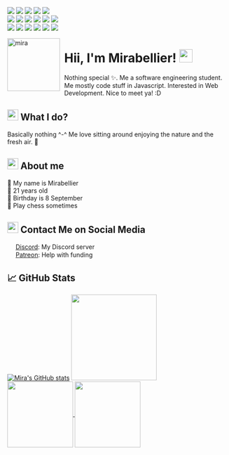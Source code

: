 ![](https://api.ghprofile.me/view?username=MiraBellierr&color=DA70D6&style=plastic&logo=Github&logoColor=DA70D6)
[![](https://img.shields.io/discord/864537979339014184?color=blue&label=Kanna%27s%20Kawaii%20Klubhouse&logo=discord&logoColor=white&style=plastic)](https://discord.gg/NcPeGuNEdc)
[![](https://img.shields.io/github/sponsors/MiraBellierr?color=DDA0DD&label=Patreon&logo=Patreon&logoColor=DDA0DD&style=plastic)](https://www.patreon.com/jasminebot)
[![](https://img.shields.io/github/followers/MiraBellierr?color=EE82EE&label=Followers&logo=Github&logoColor=EE82EE&style=plastic)](https://github.com/MiraBellierr)
[![](https://img.shields.io/github/stars/MiraBellierr/Kannabotto?color=DA70D6&label=Stars&logo=Github&logoColor=DA70D6&style=plastic)](https://github.com/MiraBellierr/Kannabotto)<br>
![](https://img.shields.io/badge/Linux-00008B?style=plastic&logo=linux&logoColor=white)
![](https://img.shields.io/badge/Ubuntu-E95420?style=plastic&logo=ubuntu&logoColor=white)
![](https://img.shields.io/badge/Bash-ED1C24?style=plastic&logo=gnu-bash&logoColor=white)
![](https://img.shields.io/badge/Visual%20Studio%20Code-0078d7?style=plastic&logo=visual-studio-code&logoColor=white)
![](https://img.shields.io/badge/SQLite-07405E?style=plastic&logo=sqlite&logoColor=white)
![](https://img.shields.io/badge/JavaScript-F7DF1E?style=plastic&logo=javascript&logoColor=black)<br>
![](https://img.shields.io/badge/Node.js-43853D?style=plastic&logo=node-dot-js&logoColor=white)
![](https://img.shields.io/badge/C%2B%2B-00599C?style=plastic&logo=c%2B%2B&logoColor=white)
![](https://img.shields.io/badge/C-00599C?style=plastic&logo=c&logoColor=white)
![](https://img.shields.io/badge/Java-ED8B00?style=plastic&logo=java&logoColor=white)
![](https://img.shields.io/badge/DigitalOcean-%230167ff.svg?style=plastic&logo=digitalOcean&logoColor=white)
![](https://img.shields.io/badge/Intel-Core_i5_5th-0071C5?style=plastic&logo=intel&logoColor=white)

<img width="120" height="120" align="left" style="float: left; margin: 0 10px 0 0;" alt="mira" src="https://github.com/MiraBellierr.png">

# Hii, I'm Mirabellier! <img src="https://raw.githubusercontent.com/MartinHeinz/MartinHeinz/master/wave.gif" width="30px" height="30px">
Nothing special ✨. Me a software engineering student. Me mostly code stuff in Javascript. Interested in Web Development. Nice to meet ya! :D
## <img src="https://github.com/SP-XD/SP-XD/blob/main/images/hyperkitty.gif?raw=true" width="25px" height="25px"/> What I do?
Basically nothing ^-^ Me love sitting around enjoying the nature and the fresh air. 🌳

## <img src="https://github.com/SP-XD/SP-XD/blob/main/images/message.gif?raw=true" width="25" /> About me
🌿 My name is Mirabellier<br>
🍂 21 years old<br>
🍓 Birthday is 8 September<br>
🧩 Play chess sometimes<br>

## <img src="https://github.com/SP-XD/SP-XD/blob/main/images/letterbox.gif?raw=true" width="25px" height="25px"/> Contact Me on Social Media
<img src="https://external-content.duckduckgo.com/iu/?u=http%3A%2F%2Ficon-library.com%2Fimages%2Fdiscordapp-icon%2Fdiscordapp-icon-22.jpg&f=1&nofb=1" width="15px" height="15px" /> [Discord](https://discord.gg/NcPeGuNEdc): My Discord server<br>
<img src="https://cdn.icon-icons.com/icons2/2429/PNG/512/patreon_logo_icon_147253.png" width="15px" height="15px" /> [Patreon](https://www.patreon.com/kannacoco?fan_landing=true): Help with funding
## &#x1f4c8; GitHub Stats
[![Mira's GitHub stats](https://github-readme-stats.vercel.app/api?username=MiraBellierr&theme=radical&include_all_commits=true&show_icons=true)](https://github.com/MiraBellierr)
<img src="https://github-readme-stats.vercel.app/api/top-langs/?username=MiraBellierr&theme=radical&langs_count=10&hide=html,css,makefile,shell,Dockerfile&layout=compact&custom_title=Mira's%20Top%20Languages" height=195px/>
<br>
<a href="https://github.com/MiraBellierr/kanna">
  <img align="center" src="https://github-readme-stats.vercel.app/api/pin/?username=MiraBellierr&repo=kanna&theme=radical" height=150px/>
</a>
<a href="[https://github.com/MiraBellierr/kanna](https://github.com/MiraBellierr/image-uploader)">
  <img align="center" src="https://github-readme-stats.vercel.app/api/pin/?username=MiraBellierr&repo=image-uploader&theme=radical" height=150px/>
</a>

[0]: https://discord.gg/NcPeGuNEdc
